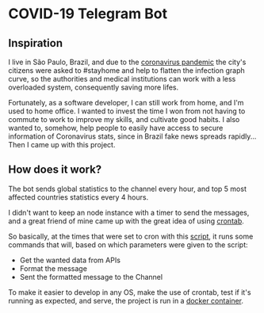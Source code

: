 # COVID-19 Telegram Bot

## Inspiration

I live in São Paulo, Brazil, and due to the [coronavirus pandemic](https://en.wikipedia.org/wiki/2019%E2%80%9320_coronavirus_pandemic) the city's citizens were asked to #stayhome and help to flatten the infection graph curve, so the authorities and medical institutions can work with a less overloaded system, consequently saving more lifes.

Fortunately, as a software developer, I can still work from home, and I'm used to home office. I wanted to invest the time I won from not having to commute to work to improve my skills, and cultivate good habits. I also wanted to, somehow, help people to easily have access to secure information of Coronavirus stats, since in Brazil fake news spreads rapidly... Then I came up with this project.

## How does it work?

The bot sends global statistics to the channel every hour, and top 5 most affected countries statistics every 4 hours. 

I didn't want to keep an node instance with a timer to send the messages, and a great friend of mine came up with the great idea of using [crontab](https://pt.wikipedia.org/wiki/Crontab).

So basically, at the times that were set to cron with this [script](./scripts/cron-scripts), it runs some commands that will, based on which parameters were given to the script:

- Get the wanted data from APIs
- Format the message
- Sent the formatted message to the Channel

To make it easier to develop in any OS, make the use of crontab, test if it's running as expected, and serve, the project is run in a [docker container](https://www.docker.com/).
